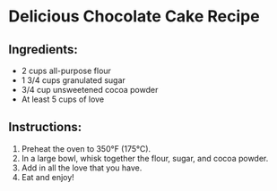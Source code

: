 # Delicious Chocolate Cake Recipe

## Ingredients:
- 2 cups all-purpose flour
- 1 3/4 cups granulated sugar
- 3/4 cup unsweetened cocoa powder
- At least 5 cups of love

## Instructions:
1. Preheat the oven to 350°F (175°C).
2. In a large bowl, whisk together the flour, sugar, and cocoa powder.
3. Add in all the love that you have.
4. Eat and enjoy!